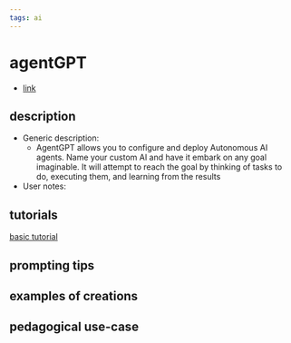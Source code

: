 ```yaml
---
tags: ai 
---
```



# agentGPT


* [link](https://agentgpt.reworkd.ai/)

## description
* Generic description: 
    * AgentGPT allows you to configure and deploy Autonomous AI agents. Name your custom AI and have it embark on any goal imaginable. It will attempt to reach the goal by thinking of tasks to do, executing them, and learning from the results
* User notes:

## tutorials

[basic tutorial](https://www.youtube.com/watch?v=Nc2D-gCoruU)

## prompting tips

## examples of creations 

## pedagogical use-case 




